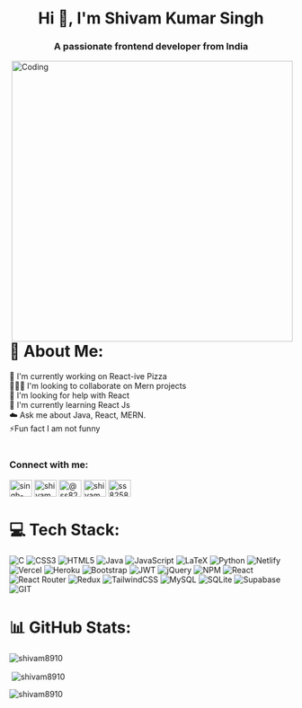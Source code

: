 <h1 align="center">Hi 👋, I'm Shivam Kumar Singh</h1>
<h3 align="center">A passionate frontend developer from India</h3>
<img align="right" alt="Coding" width="500" src="https://cdn.dribbble.com/users/1025838/screenshots/6220885/devguy3.gif">

# 💫 About Me:
🔭 I'm currently working on React-ive Pizza<br>🧑‍🤝‍🧑 I'm looking to collaborate on Mern projects<br>🤝 I'm looking for help with React<br>🌱 I'm currently learning React Js<br>☁️ Ask me about Java, React, MERN.<br>⚡Fun fact I am not funny<br> <br>


<h3 align="left">Connect with me:</h3>
<p align="left">
<a href="https://linkedin.com/in/singh-shivamm" target="blank"><img align="center" src="https://raw.githubusercontent.com/rahuldkjain/github-profile-readme-generator/master/src/images/icons/Social/linked-in-alt.svg" alt="singh-shivamm" height="30" width="40" /></a>
<a href="https://codesandbox.com/shivam8910" target="blank"><img align="center" src="https://raw.githubusercontent.com/rahuldkjain/github-profile-readme-generator/master/src/images/icons/Social/codesandbox.svg" alt="shivam8910" height="30" width="40" /></a>
<a href="https://www.hackerrank.com/@ss8258561" target="blank"><img align="center" src="https://raw.githubusercontent.com/rahuldkjain/github-profile-readme-generator/master/src/images/icons/Social/hackerrank.svg" alt="@ss8258561" height="30" width="40" /></a>
<a href="https://www.leetcode.com/shivam89" target="blank"><img align="center" src="https://raw.githubusercontent.com/rahuldkjain/github-profile-readme-generator/master/src/images/icons/Social/leet-code.svg" alt="shivam89" height="30" width="40" /></a>
<a href="https://auth.geeksforgeeks.org/user/ss8258561" target="blank"><img align="center" src="https://raw.githubusercontent.com/rahuldkjain/github-profile-readme-generator/master/src/images/icons/Social/geeks-for-geeks.svg" alt="ss8258561" height="30" width="40" /></a>
</p>

# 💻 Tech Stack:
![C](https://img.shields.io/badge/c-%2300599C.svg?style=for-the-badge&logo=c&logoColor=white) ![CSS3](https://img.shields.io/badge/css3-%231572B6.svg?style=for-the-badge&logo=css3&logoColor=white) ![HTML5](https://img.shields.io/badge/html5-%23E34F26.svg?style=for-the-badge&logo=html5&logoColor=white) ![Java](https://img.shields.io/badge/java-%23ED8B00.svg?style=for-the-badge&logo=java&logoColor=white) ![JavaScript](https://img.shields.io/badge/javascript-%23323330.svg?style=for-the-badge&logo=javascript&logoColor=%23F7DF1E) ![LaTeX](https://img.shields.io/badge/latex-%23008080.svg?style=for-the-badge&logo=latex&logoColor=white) ![Python](https://img.shields.io/badge/python-3670A0?style=for-the-badge&logo=python&logoColor=ffdd54) ![Netlify](https://img.shields.io/badge/netlify-%23000000.svg?style=for-the-badge&logo=netlify&logoColor=#00C7B7) ![Vercel](https://img.shields.io/badge/vercel-%23000000.svg?style=for-the-badge&logo=vercel&logoColor=white) ![Heroku](https://img.shields.io/badge/heroku-%23430098.svg?style=for-the-badge&logo=heroku&logoColor=white) ![Bootstrap](https://img.shields.io/badge/bootstrap-%23563D7C.svg?style=for-the-badge&logo=bootstrap&logoColor=white) ![JWT](https://img.shields.io/badge/JWT-black?style=for-the-badge&logo=JSON%20web%20tokens) ![jQuery](https://img.shields.io/badge/jquery-%230769AD.svg?style=for-the-badge&logo=jquery&logoColor=white) ![NPM](https://img.shields.io/badge/NPM-%23000000.svg?style=for-the-badge&logo=npm&logoColor=white) ![React](https://img.shields.io/badge/react-%2320232a.svg?style=for-the-badge&logo=react&logoColor=%2361DAFB) ![React Router](https://img.shields.io/badge/React_Router-CA4245?style=for-the-badge&logo=react-router&logoColor=white) ![Redux](https://img.shields.io/badge/redux-%23593d88.svg?style=for-the-badge&logo=redux&logoColor=white) ![TailwindCSS](https://img.shields.io/badge/tailwindcss-%2338B2AC.svg?style=for-the-badge&logo=tailwind-css&logoColor=white) ![MySQL](https://img.shields.io/badge/mysql-%2300f.svg?style=for-the-badge&logo=mysql&logoColor=white) ![SQLite](https://img.shields.io/badge/sqlite-%2307405e.svg?style=for-the-badge&logo=sqlite&logoColor=white) 	![Supabase](https://img.shields.io/badge/Supabase-3ECF8E?style=for-the-badge&logo=supabase&logoColor=white) ![GIT](https://img.shields.io/badge/Git-fc6d26?style=for-the-badge&logo=git&logoColor=white)
# 📊 GitHub Stats:

<p><img align="center" src="https://github-readme-stats.vercel.app/api?username=Shivam8910&theme=dark&hide_border=false&include_all_commits=true&count_private=false" alt="shivam8910" /></p>
<p>&nbsp;<img align="center" src="https://github-readme-streak-stats.herokuapp.com/?user=Shivam8910&theme=dark&hide_border=false" alt="shivam8910" /></p>
<p><img align="center" src="https://github-readme-stats.vercel.app/api/top-langs/?username=Shivam8910&theme=dark&hide_border=false&include_all_commits=true&count_private=false&layout=compact" alt="shivam8910" /></p>


<!-- Proudly created with GPRM ( https://gprm.itsvg.in ) -->
